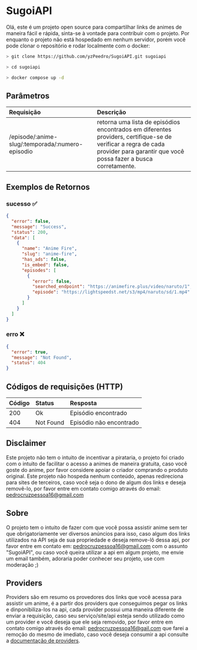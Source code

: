 
# SugoiAPI

Olá, este é um projeto open source para compartilhar links de animes de maneira fácil e rápida, sinta-se à vontade para contribuir com o projeto.
Por enquanto o projeto não está hospedado em nenhum servidor, porém você pode clonar o repositório e rodar localmente com o docker:

```bash
> git clone https://github.com/yzPeedro/SugoiAPI.git sugoiapi 

> cd sugoiapi

> docker compose up -d
```

## Parâmetros

| Requisição | Descrição |
|:-|:-|
| /episode/:anime-slug/:temporada/:numero-episodio | retorna uma lista de episódios encontrados em diferentes providers, certifique-se de verificar a regra de cada provider para garantir que você possa fazer a busca corretamente.

## Exemplos de Retornos

### sucesso ✅
```json  
{
  "error": false,
  "message": "Success",
  "status": 200,
  "data": [
    {
      "name": "Anime Fire",
      "slug": "anime-fire",
      "has_ads": false,
      "is_embed": false,
      "episodes": [
        {
          "error": false,
          "searched_endpoint": "https://animefire.plus/video/naruto/1",
          "episode": "https://lightspeedst.net/s3/mp4/naruto/sd/1.mp4"
        }
      ]
    }
  ]
}
```  

### erro ❌
```json
{
  "error": true,
  "message": "Not Found",
  "status": 404
}
```  

## Códigos de requisições (HTTP)

| Código | Status | Resposta |  
| :--- | :--- | :-- |  
| 200 | Ok | Episódio encontrado |  
| 404 | Not Found | Episódio não encontrado |

## Disclaimer
Este projeto não tem o intuito de incentivar a pirataria, o projeto foi criado com o intuito de facilitar o acesso a animes de maneira gratuita, caso você goste do anime, por favor considere apoiar o criador comprando o produto original.
Este projeto não hospeda nenhum conteúdo, apenas redireciona para sites de terceiros, caso você seja o dono de algum dos links e deseja removê-lo, por favor entre em contato comigo através do email: pedrocruzpessoa16@gmail.com

## Sobre
O projeto tem o intuito de fazer com que você possa assistir anime sem ter que obrigatoriamente ver diversos anúncios para isso, caso algum dos links utilizados na API seja de sua propriedade e deseja remove-lô dessa api, por favor entre em contato em: pedrocruzpessoa16@gmail.com com o assunto "SugoiAPI", ou caso você queira utilizar a api em algum projeto, me envie um email também, adoraria poder conhecer seu projeto, use com moderação ;)

## Providers

Providers são em resumo os provedores dos links que você acessa para assistir um anime, 
é a partir dos providers que conseguimos pegar os links e dinponibiliza-los na api, cada provider possui uma maneira diferente de enviar a requisição, 
caso seu serviço/site/api esteja sendo utilizado como um provider e você deseja que ele seja removido, por favor entre em contato comigo através do email: pedrocruzpessoa16@gail.com que farei
a remoção do mesmo de imediato, caso você deseja consumir a api consulte a [documentação de providers](https://github.com/yzPeedro/SugoiAPI/wiki/Providers).

